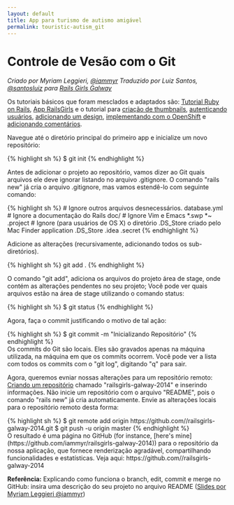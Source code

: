 ```yaml
---
layout: default
title: App para turismo de autismo amigável
permalink: touristic-autism_git
---
```


# Controle de Vesão com o Git

*Criado por Myriam Leggieri, [@iammyr](https://twitter.com/iammyr)*
*Traduzido por Luiz Santos, [@santosluiz](https://github.com/santosluiz)*
*para [Rails Girls Galway](https://github.com/RailsGirlsGalway)*

Os tutoriais básicos que foram mesclados e adaptados são: [Tutorial Ruby on Rails](http://www.railstutorial.org/book), [App RailsGirls](http://guides.railsgirls.com/app/) e o tutorial para [criação de thumbnails](http://guides.railsgirls.com/thumbnails), [autenticando usuários](http://guides.railsgirls.com/devise/), [adicionando um design](http://guides.railsgirls.com/design), [implementando com o OpenShift](http://guides.railsgirls.com/openshift/) e [adicionando comentários](http://guides.railsgirls.com/commenting).


Navegue até o diretório principal do primeiro app e inicialize um novo repositório:

<div class="os-specific">
  <div class="nix">
    {% highlight sh %}
      $ git init
    {% endhighlight %}
  </div>
</div>

Antes de adicionar o projeto ao repositório, vamos dizer ao Git quais arquivos ele deve ignorar listando no arquivo .gitignore. O comando "rails new" já cria o arquivo .gitignore, mas vamos estendê-lo com seguinte comando:

<div class="os-specific">
  <div class="nix">
    {% highlight sh %}
# Ignore outros arquivos desnecessários.
database.yml
# Ignore a documentação do Rails
doc/
# Ignore Vim e Emacs
*.swp
*~
.project
# Ignore (para usuários de OS X) o diretório .DS_Store criado pelo Mac Finder application
.DS_Store
.idea
.secret
  {% endhighlight %}
  </div>
</div>

Adicione as alterações (recursivamente, adicionando todos os sub-diretórios).
<div class="os-specific">
  <div class="nix">
    {% highlight sh %}
git add . 
  {% endhighlight %}
  </div>
</div>

O comando "git add", adiciona os arquivos do projeto área de stage, onde contém as alterações pendentes no seu projeto; Você pode ver quais arquivos estão na área de stage utilizando o comando status:

<div class="os-specific">
  <div class="nix">
    {% highlight sh %}
$ git status
  {% endhighlight %}
  </div>
</div>

Agora, faça o commit justificando o motivo de tal ação:
<div class="os-specific">
  <div class="nix">
    {% highlight sh %}
$ git commit -m "Inicializando Repositório"
  {% endhighlight %}
  </div>
Os commits do Git são locais. Eles são gravados apenas na máquina utilizada, na máquina em que os commits ocorrem. Você pode ver a lista com todos os commits com o "git log", digitando "q" para sair.
</div>

Agora, queremos evniar nossas alterações para um repositório remoto:
[Criando um repositório](http://github.com/new) chamado "railsgirls-galway-2014" e inserindo informações. Não inicie um repositório com o arquivo "README", pois o comando "rails new" já cria automaticamente.
Envie as alterações locais para o repositório remoto desta forma:

<div class="os-specific">
  <div class="nix">
    {% highlight sh %}
$ git remote add origin https://github.com/<username>/railsgirls-galway-2014.git
$ git push -u origin master
  {% endhighlight %}
  </div>
O resultado é uma página no GitHub (for instance, [here's mine](https://github.com/iammyr/railsgirls-galway-2014)) para o repositório da nossa aplicação, que fornece renderização agradável, compartilhando funcionalidades e estatísticas. Veja aqui: https://github.com/<your username>/railsgirls-galway-2014
</div>

**Referência:** Explicando como funciona o branch, edit, commit e merge no GitHub: insira uma descrição do seu projeto no arquivo README
([Slides por Myriam Leggieri @iammyr]())

